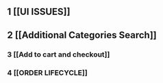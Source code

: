 ## 1 [[UI ISSUES]]
## 2 [[Additional Categories Search]]

### 3 [[Add to cart and checkout]]

### 4 [[ORDER LIFECYCLE]]



